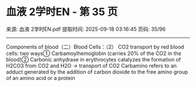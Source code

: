 # 血液 2学时EN - 第 35 页

来源: 血液 2学时EN.pdf
提取时间: 2025-09-18 03:16:45
页码: 35/96

---

Components of blood（二）Blood Cells：（2） CO2 transport by red blood cells: two ways① Carbamoylhemoglobin (carries 20% of the CO2 in the blood)② Carbonic anhydrase in erythrocytes catalyzes the formation of H2CO3 from CO2 and H2O → transport of CO2
Carbamino refers to an adduct generated by the addition of carbon dioxide to the free amino group of an amino acid or a protein